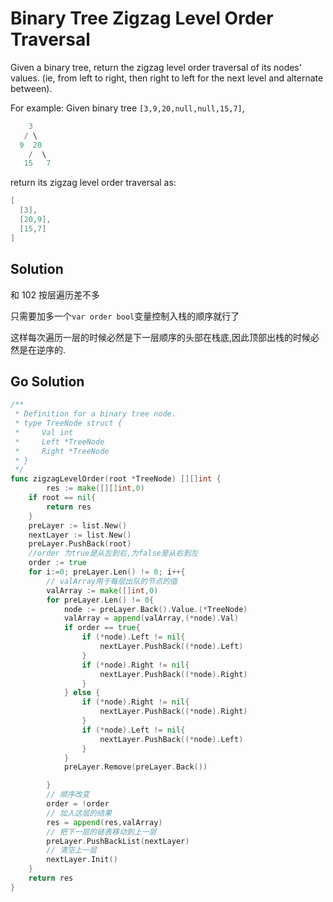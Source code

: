 <!--
 * @Author: Nettor
 * @Date: 2020-07-08 14:15:49
 * @LastEditors: Nettor
 * @LastEditTime: 2020-07-08 14:21:35
 * @Description: file content
-->

# Binary Tree Zigzag Level Order Traversal

Given a binary tree, return the zigzag level order traversal of its nodes' values. (ie, from left to right, then right to left for the next level and alternate between).

For example:
Given binary tree `[3,9,20,null,null,15,7]`,

```go
    3
   / \
  9  20
    /  \
   15   7
```

return its zigzag level order traversal as:

```go
[
  [3],
  [20,9],
  [15,7]
]
```

## Solution

和 102 按层遍历差不多

只需要加多一个`var order bool`变量控制入栈的顺序就行了

这样每次遍历一层的时候必然是下一层顺序的头部在栈底,因此顶部出栈的时候必然是在逆序的.

## Go Solution

```go
/**
 * Definition for a binary tree node.
 * type TreeNode struct {
 *     Val int
 *     Left *TreeNode
 *     Right *TreeNode
 * }
 */
func zigzagLevelOrder(root *TreeNode) [][]int {
        res := make([][]int,0)
    if root == nil{
        return res
    }
    preLayer := list.New()
    nextLayer := list.New()
    preLayer.PushBack(root)
    //order 为true是从左到右,为false是从右到左
    order := true
    for i:=0; preLayer.Len() != 0; i++{
        // valArray用于每层出队的节点的值
        valArray := make([]int,0)
        for preLayer.Len() != 0{
            node := preLayer.Back().Value.(*TreeNode)
            valArray = append(valArray,(*node).Val)
            if order == true{
                if (*node).Left != nil{
                    nextLayer.PushBack((*node).Left)
                }
                if (*node).Right != nil{
                    nextLayer.PushBack((*node).Right)
                }
            } else {
                if (*node).Right != nil{
                    nextLayer.PushBack((*node).Right)
                }
                if (*node).Left != nil{
                    nextLayer.PushBack((*node).Left)
                }
            }
            preLayer.Remove(preLayer.Back())

        }
        // 顺序改变
        order = !order
        // 加入这层的结果
        res = append(res,valArray)
        // 把下一层的链表移动到上一层
        preLayer.PushBackList(nextLayer)
        // 清空上一层
        nextLayer.Init()
    }
    return res
}
```
